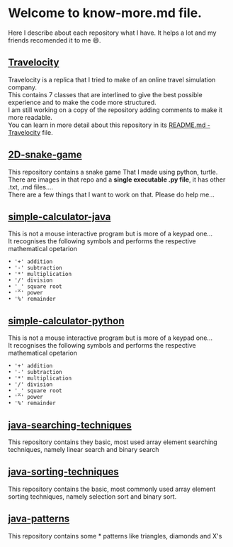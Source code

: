 # Welcome to know-more.md file.
Here I describe about each repository what I have. It helps a lot and my friends recomended it to me 😄. 

## [Travelocity]
Travelocity is a replica that I tried to make of an online travel simulation company.
<br />This contains 7 classes that are interlined to give the best possible experience and to make the code more structured. 
<br />I am still working on a copy of the repository adding comments to make it more readable.
<br />You can learn in more detail about this repository in its [README.md - Travelocity] file. 

## [2D-snake-game]
This repository contains a snake game That I made using python, turtle. 
<br />There are images in that repo and a **single executable .py file**, it has other .txt, .md files....
<br />There are a few things that I want to work on that. Please do help me...

## [simple-calculator-java]
This is not a mouse interactive program but is more of a keypad one...
<br />It recognises the following symbols and performs the respective mathematical opetarion 
```
• '+' addition  
• '-' subtraction
• '*' multiplication 
• '/' division
• '_' square root 
• '^' power
• '%' remainder
```

## [simple-calculator-python]
This is not a mouse interactive program but is more of a keypad one...
<br />It recognises the following symbols and performs the respective mathematical opetarion 
``` 
• '+' addition  
• '-' subtraction
• '*' multiplication 
• '/' division
• '_' square root 
• '^' power
• '%' remainder
```

## [java-searching-techniques]
This repository contains they basic, most used array element searching techniques, namely linear search and binary search

## [java-sorting-techniques]
This repository contains the basic, most commonly used array element sorting techniques, namely selection sort and binary sort. 

## [java-patterns]
This repository contains some * patterns like triangles, diamonds and X's

[Travelocity]: https://github.com/voyager2005/Travelocity
[README.md - Travelocity]: https://github.com/voyager2005/Travelocity/blob/main/README.md
[2D-snake-game]: https://github.com.voyager2005/2D-snake-game
[java-searching-techniques]: https://github.com/voyager2005/java-searching-techniques
[java-sorting-techniques]: https://github.com/voyager2005/java-sorting-techniques
[java-patterns]: https://github.com/voyager2005/java-patterns
[simple-calculator-java]: https://github.com/voyager2005/simple-calculator-java
[simple-calculator-python]: https://github.com/voyager2005/simple-calculator-python

